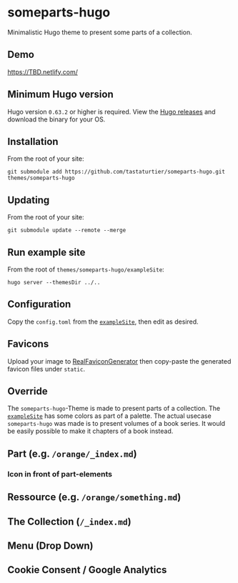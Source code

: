 # someparts-hugo
Minimalistic Hugo theme to present some parts of a collection.

## Demo

https://TBD.netlify.com/

## Minimum Hugo version

Hugo version `0.63.2` or higher is required. View the [Hugo releases](https://github.com/gohugoio/hugo/releases) and download the binary for your OS.

## Installation

From the root of your site:

```
git submodule add https://github.com/tastaturtier/someparts-hugo.git themes/someparts-hugo
```

## Updating

From the root of your site:

```
git submodule update --remote --merge
```

## Run example site

From the root of `themes/someparts-hugo/exampleSite`:

```
hugo server --themesDir ../..
```

## Configuration

Copy the `config.toml` from the [`exampleSite`](https://github.com/tastaturtier/someparts-hugo/tree/master/exampleSite), then edit as desired.

## Favicons

Upload your image to [RealFaviconGenerator](https://realfavicongenerator.net/) then copy-paste the generated favicon files under `static`. 

## Override

The ``someparts-hugo``-Theme is made to present parts of a collection. The [`exampleSite`](https://github.com/tastaturtier/someparts-hugo/tree/master/exampleSite) has some colors as part of a palette. The actual usecase ``someparts-hugo`` was made is to present volumes of a book series. It would be easily possible to make it chapters of a book instead.

## Part (e.g. ``/orange/_index.md``)
### Icon in front of part-elements
## Ressource (e.g. ``/orange/something.md``)
## The Collection (``/_index.md``)
## Menu (Drop Down)
## Cookie Consent / Google Analytics
